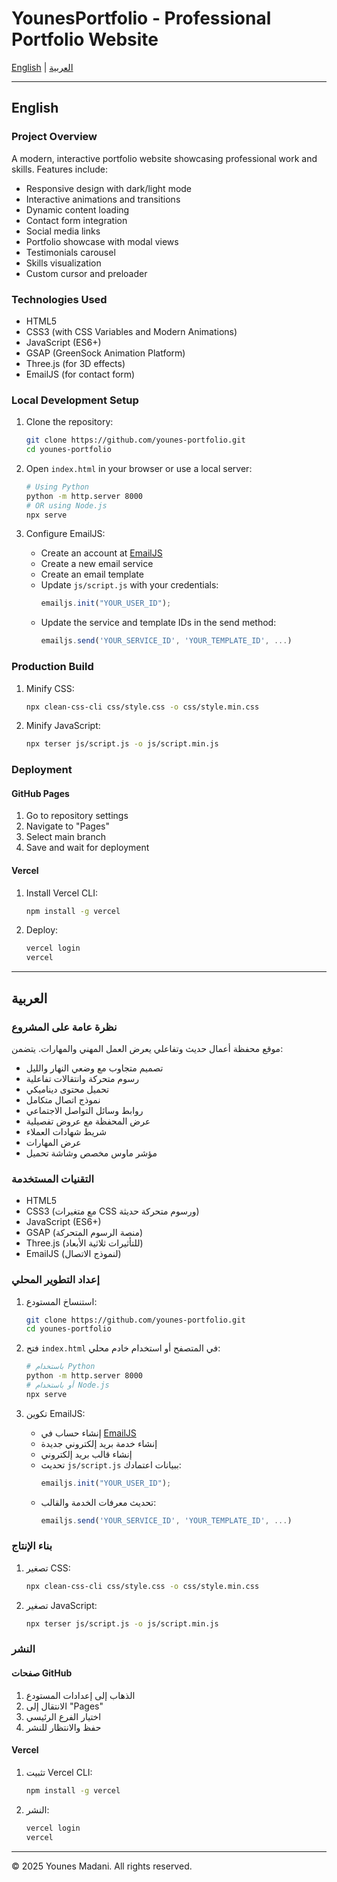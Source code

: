 # YounesPortfolio - Professional Portfolio Website

[English](#english) | [العربية](#arabic)

---

<a name="english"></a>
## English

### Project Overview
A modern, interactive portfolio website showcasing professional work and skills. Features include:
- Responsive design with dark/light mode
- Interactive animations and transitions
- Dynamic content loading
- Contact form integration
- Social media links
- Portfolio showcase with modal views
- Testimonials carousel
- Skills visualization
- Custom cursor and preloader

### Technologies Used
- HTML5
- CSS3 (with CSS Variables and Modern Animations)
- JavaScript (ES6+)
- GSAP (GreenSock Animation Platform)
- Three.js (for 3D effects)
- EmailJS (for contact form)

### Local Development Setup
1. Clone the repository:
   ```bash
   git clone https://github.com/younes-portfolio.git
   cd younes-portfolio
   ```

2. Open `index.html` in your browser or use a local server:
   ```bash
   # Using Python
   python -m http.server 8000
   # OR using Node.js
   npx serve
   ```

3. Configure EmailJS:
   - Create an account at [EmailJS](https://www.emailjs.com/)
   - Create a new email service
   - Create an email template
   - Update `js/script.js` with your credentials:
     ```javascript
     emailjs.init("YOUR_USER_ID");
     ```
   - Update the service and template IDs in the send method:
     ```javascript
     emailjs.send('YOUR_SERVICE_ID', 'YOUR_TEMPLATE_ID', ...)
     ```

### Production Build
1. Minify CSS:
   ```bash
   npx clean-css-cli css/style.css -o css/style.min.css
   ```

2. Minify JavaScript:
   ```bash
   npx terser js/script.js -o js/script.min.js
   ```

### Deployment
#### GitHub Pages
1. Go to repository settings
2. Navigate to "Pages"
3. Select main branch
4. Save and wait for deployment

#### Vercel
1. Install Vercel CLI:
   ```bash
   npm install -g vercel
   ```

2. Deploy:
   ```bash
   vercel login
   vercel
   ```

---

<a name="arabic"></a>
## العربية

### نظرة عامة على المشروع
موقع محفظة أعمال حديث وتفاعلي يعرض العمل المهني والمهارات. يتضمن:
- تصميم متجاوب مع وضعي النهار والليل
- رسوم متحركة وانتقالات تفاعلية
- تحميل محتوى ديناميكي
- نموذج اتصال متكامل
- روابط وسائل التواصل الاجتماعي
- عرض المحفظة مع عروض تفصيلية
- شريط شهادات العملاء
- عرض المهارات
- مؤشر ماوس مخصص وشاشة تحميل

### التقنيات المستخدمة
- HTML5
- CSS3 (مع متغيرات CSS ورسوم متحركة حديثة)
- JavaScript (ES6+)
- GSAP (منصة الرسوم المتحركة)
- Three.js (للتأثيرات ثلاثية الأبعاد)
- EmailJS (لنموذج الاتصال)

### إعداد التطوير المحلي
1. استنساخ المستودع:
   ```bash
   git clone https://github.com/younes-portfolio.git
   cd younes-portfolio
   ```

2. فتح `index.html` في المتصفح أو استخدام خادم محلي:
   ```bash
   # باستخدام Python
   python -m http.server 8000
   # أو باستخدام Node.js
   npx serve
   ```

3. تكوين EmailJS:
   - إنشاء حساب في [EmailJS](https://www.emailjs.com/)
   - إنشاء خدمة بريد إلكتروني جديدة
   - إنشاء قالب بريد إلكتروني
   - تحديث `js/script.js` ببيانات اعتمادك:
     ```javascript
     emailjs.init("YOUR_USER_ID");
     ```
   - تحديث معرفات الخدمة والقالب:
     ```javascript
     emailjs.send('YOUR_SERVICE_ID', 'YOUR_TEMPLATE_ID', ...)
     ```

### بناء الإنتاج
1. تصغير CSS:
   ```bash
   npx clean-css-cli css/style.css -o css/style.min.css
   ```

2. تصغير JavaScript:
   ```bash
   npx terser js/script.js -o js/script.min.js
   ```

### النشر
#### صفحات GitHub
1. الذهاب إلى إعدادات المستودع
2. الانتقال إلى "Pages"
3. اختيار الفرع الرئيسي
4. حفظ والانتظار للنشر

#### Vercel
1. تثبيت Vercel CLI:
   ```bash
   npm install -g vercel
   ```

2. النشر:
   ```bash
   vercel login
   vercel
   ```

---

© 2025 Younes Madani. All rights reserved.
